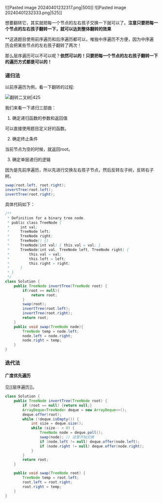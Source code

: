 ![[Pasted image 20240401232317.png|500]]
![[Pasted image 20240401232333.png|525]]

想要翻转它，其实就把每一个节点的左右孩子交换一下就可以了。**注意只要把每一个节点的左右孩子翻转一下，就可以达到整体翻转的效果**

**这道题目使用前序遍历和后序遍历都可以，唯独中序遍历不方便，因为中序遍历会把某些节点的左右孩子翻转了两次！

那么层序遍历可以不可以呢？**依然可以的！只要把每一个节点的左右孩子翻转一下的遍历方式都是可以的！**

### 递归法

以前序遍历为例，看一下翻转的过程:

![翻转二叉树|425](https://code-thinking.cdn.bcebos.com/gifs/%E7%BF%BB%E8%BD%AC%E4%BA%8C%E5%8F%89%E6%A0%91.gif)

我们来看一下递归三部曲：

1. 确定递归函数的参数和返回值

可以直接使用题目定义好的函数。

2. 确定终止条件

当前节点为空的时候，就返回root。

3. 确定单层递归的逻辑

因为是先前序遍历，所以先进行交换左右孩子节点，然后反转左子树，反转右子树。

```java
swap(root.left, root.right);
invertTree(root.left);
invertTree(root.right);
```

具体代码如下：
```java
/**
 * Definition for a binary tree node.
 * public class TreeNode {
 *     int val;
 *     TreeNode left;
 *     TreeNode right;
 *     TreeNode() {}
 *     TreeNode(int val) { this.val = val; }
 *     TreeNode(int val, TreeNode left, TreeNode right) {
 *         this.val = val;
 *         this.left = left;
 *         this.right = right;
 *     }
 * }
 */
class Solution {
    public TreeNode invertTree(TreeNode root) {
        if(root == null){
            return root;
        }
        swap(root);
        invertTree(root.left);
        invertTree(root.right);
        return root;
    }
    public void swap(TreeNode node){
        TreeNode temp = node.left;
        node.left = node.right;
        node.right = temp;
    }
}
```
### 迭代法

#### 广度优先遍历

见[[层序遍历]]。

```java
class Solution {
    public TreeNode invertTree(TreeNode root) {
        if (root == null) {return null;}
        ArrayDeque<TreeNode> deque = new ArrayDeque<>();
        deque.offer(root);
        while (!deque.isEmpty()) {
            int size = deque.size();
            while (size-- > 0) {
                TreeNode node = deque.poll();
                swap(node); // 这里开始交换
                if (node.left != null) deque.offer(node.left);
                if (node.right != null) deque.offer(node.right);
            }
        }
        return root;
    }

    public void swap(TreeNode root) {
        TreeNode temp = root.left;
        root.left = root.right;
        root.right = temp;
    }
}
```
